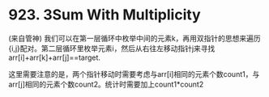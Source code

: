# 923. 3Sum With Multiplicity

(来自管神)
我们可以在第一层循环中枚举中间的元素k，再用双指针的思想来遍历{i,j}配对。第二层循环里枚举元素i，然后从右往左移动指针j来寻找arr[i]+arr[k]+arr[j]==target.

这里需要注意的是，两个指针移动时需要考虑与arr[i]相同的元素个数count1，与arr[j]相同的元素个数count2。统计时需要加上count1*count2
